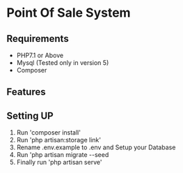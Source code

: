 
# Point Of Sale System

## Requirements
- PHP7.1 or Above
- Mysql (Tested only in version 5)
- Composer 

## Features


## Setting UP

1. Run 'composer install'
2. Run 'php artisan:storage link'
3. Rename .env.example to .env and Setup your Database
4. Run 'php artisan migrate --seed
5. Finally run 'php artisan serve'
